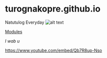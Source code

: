 # turognakopre.github.io
Natutulog Everyday
![alt text](https://upload.wikimedia.org/wikipedia/commons/thumb/d/d9/Love_or_Heart_transparent.png/1200px-Love_or_Heart_transparent.png)


[Modules](https://jhsportal.adnu.edu.ph/my/)

*I wab u*

https://www.youtube.com/embed/Qb7R8up-Nso
